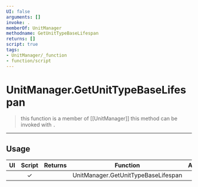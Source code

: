 ```yaml
---
UI: false
arguments: []
invoke: .
memberOf: UnitManager
methodname: GetUnitTypeBaseLifespan
returns: []
script: true
tags:
- UnitManager/_function
- function/script
---
```

# UnitManager.GetUnitTypeBaseLifespan
> this function is a member of [[UnitManager]]
> this method can be invoked with `.`
-----
## Usage
|  UI | Script | Returns | Function | Arguments |
|:---:|:------:|-------:|:--------:|:---------|
| |✓||UnitManager.GetUnitTypeBaseLifespan||
